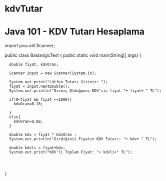# kdvTutar
# Java 101 - KDV Tutarı Hesaplama
[](www.patika.dev)

import java.util.Scanner;

public class BaslangicTest {
    public static void main(String[] args) {

      double fiyat, kdvOran;

      Scanner input = new Scanner(System.in);

      System.out.print("Lütfen Tutarı Giriniz: ");
      fiyat = input.nextDouble();
      System.out.println("Girmiş Olduğunuz KDV'siz fiyat "+ fiyat+ " TL");

      if(0<fiyat && fiyat <=1000){
        kdvOran=0.18;

      }
      else{
        kdvOran=0.08;
      }

      double kdv = fiyat * kdvOran ;
      System.out.println("Girdiğiniz Fiyatın KDV Tutarı: "+ kdv+ " TL");

      double kdvli = fiyat+kdv;
      System.out.print("KDV'li Toplam Fiyat: "+ kdvli+" TL");




    }
    
   
    
    
    
